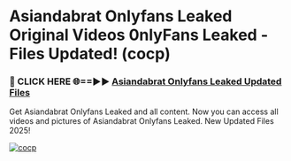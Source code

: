 # Asiandabrat Onlyfans Leaked Original Videos 0nlyFans Leaked - Files Updated! (cocp)

<h3>🔴 CLICK HERE 🌐==►► <a href="https://tinyurl.com/x26r9saj" rel="nofollow">Asiandabrat Onlyfans Leaked Updated Files</a></h3>

Get Asiandabrat Onlyfans Leaked and all content. Now you can access all videos and pictures of Asiandabrat Onlyfans Leaked. New Updated Files 2025!

[![cocp](https://i.imgur.com/LkgZPqh.gif)](https://tinyurl.com/x26r9saj)
